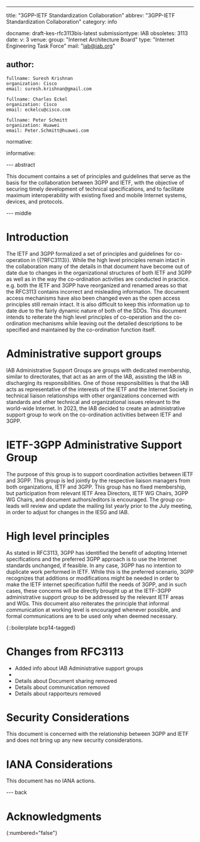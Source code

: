 ---
title: "3GPP-IETF Standardization Collaboration"
abbrev: "3GPP-IETF Standardization Collaboration"
category: info

docname: draft-kes-rfc3113bis-latest
submissiontype: IAB
obsoletes: 3113
date:
v: 3
venue:
  group: "Internet Architecture Board"
  type: "Internet Engineering Task Force"
  mail: "iab@iab.org"
  
author:
 -
    fullname: Suresh Krishnan
    organization: Cisco
    email: suresh.krishnan@gmail.com

    fullname: Charles Eckel
    organization: Cisco
    email: eckelcu@cisco.com

    fullname: Peter Schmitt
    organization: Huawei
    email: Peter.Schmitt@huawei.com

normative:

informative:


--- abstract

This document contains a set of principles and guidelines that serve as the basis for the collaboration between 3GPP and IETF, with the objective of securing timely development of technical specifications, and to facilitate maximum interoperability with existing fixed and mobile Internet systems, devices, and protocols.

--- middle

# Introduction

The IETF and 3GPP formalized a set of principles and guidelines for co-operation in {{?RFC3113}}. While the high level principles remain intact in the collaboration many of the details in that document have become out of date due to changes in the organizational structures of both IETF and 3GPP as well as in the way the co-ordination activities are conducted in practice. e.g. both the IETF and 3GPP have reorganized and renamed areas so that the RFC3113 contains incorrect and misleading information. The document access mechanisms have also been changed even as the open access principles still remain intact. It is also difficult to keep this information up to date due to the fairly dynamic nature of both of the SDOs. This document intends to reiterate the high level principles of co-operation and the co-ordination mechanisms while leaving out the detailed descriptions to be specified and maintained by the co-ordination function itself.

# Administrative support groups

IAB Administrative Support Groups are groups with dedicated membership, similar to directorates, that act as an arm of the IAB, assisting the IAB in discharging its responsibilities. One of those responsibilities is that the IAB acts as representative of the interests of the IETF and the Internet Society in technical liaison relationships with other organizations concerned with standards and other technical and organizational issues relevant to the world-wide Internet. In 2023, the IAB decided to create an administrative support group to work on the co-ordination activities between IETF and 3GPP.

# IETF-3GPP Administrative Support Group

The purpose of this group is to support coordination activities between IETF and 3GPP. This group is led jointly by the respective liaison managers from both organizations, IETF and 3GPP. This group has no fixed membership, but participation from relevant IETF Area Directors, IETF WG Chairs, 3GPP WG Chairs, and document authors/editors is encouraged. The group co-leads will review and update the mailing list yearly prior to the July meeting, in order to adjust for changes in the IESG and IAB.

# High level principles

As stated in RFC3113, 3GPP has identified the benefit of adopting Internet specifications and the preferred 3GPP approach is to use the Internet standards unchanged, if feasible.  In any case, 3GPP has no intention to duplicate work performed in IETF. While this is the preferred scenario, 3GPP recognizes that additions or modifications might be needed in order to make the IETF internet specification fulfill the needs of 3GPP, and in such cases, these concerns will be directly brought up at the IETF-3GPP administrative support group to be addressed by the relevant IETF areas and WGs. This document also reiterates the principle that informal communication at working level is encouraged whenever possible, and formal communications are to be used only when deemed necessary. 

{::boilerplate bcp14-tagged}

# Changes from RFC3113

* Added info about IAB Administrative support groups
* 
* Details about Document sharing removed
* Details about communication removed
* Details about rapporteurs removed


# Security Considerations

This document is concerned with the relationship between 3GPP and IETF and does not bring up any new security considerations.

# IANA Considerations

This document has no IANA actions.


--- back

# Acknowledgments
{:numbered="false"}
